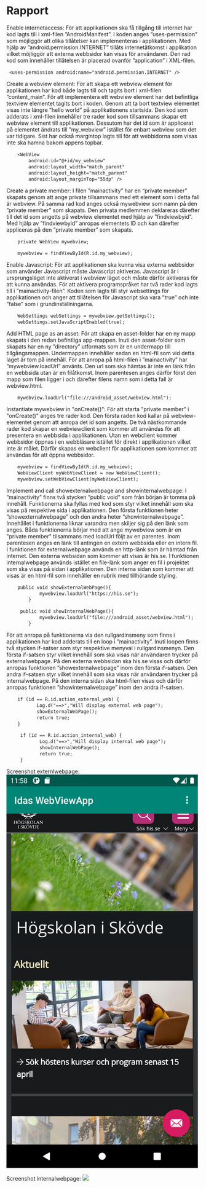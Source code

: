 
# Rapport

Enable internetaccess:
För att applikationen ska få tillgång till internet har kod lagts till i xml-filen ”AndroidManifest”. I koden anges ”uses-permission” som möjliggör att olika tillåtelser kan implementeras i applikationen. Med hjälp av ”android.permission.INTERNET” tillåts internetåtkomst i applikation vilket möjliggör att externa webbsidor kan visas för användaren. Den rad kod som innehåller tillåtelsen är placerad ovanför ”application” i XML-filen.

```
 <uses-permission android:name="android.permission.INTERNET" />
```

Create a webview element:
För att skapa ett webview element för applikationen har kod både lagts till och tagits bort i xml-filen ”content_main”. För att implementera ett webview element har det befintliga textview elementet tagits bort i koden. Genom att ta bort textview elementet visas inte längre ”hello world” på applikationens startsida. Den kod som adderats i xml-filen innehåller tre rader kod som tillsammans skapar ett webview element till applikationen. Dessutom har det id som är applicerat på elementet ändrats till ”my_webview” istället för enbart webview som det var tidigare. Sist har också margintop lagts till för att webbidorna som visas inte ska hamna bakom appens topbar.

```
    <WebView
        android:id="@+id/my_webview"
        android:layout_width="match_parent"
        android:layout_height="match_parent"
        android:layout_marginTop="55dp" />
```

Create a private member:
I filen ”mainactivity” har en “private member” skapats genom att ange private tillsammans med ett element som i detta fall är webview. På samma rad kod anges också mywebview som namn på den ”private member” som skapats. Den privata medlemmen deklareras därefter till det id som angetts på webview elementet med hjälp av ”findviewbyid”. Med hjälp av ”findviewbyid” anropas elementets ID och kan därefter appliceras på den ”private member” som skapats.

```
    private WebView mywebview;
```
```
    mywebview = findViewById(R.id.my_webview);
```

Enable Javascript:
För att applikationen ska kunna visa externa webbsidor som använder Javascript måste Javascript aktiveras. Javascript är i ursprungsläget inte aktiverat i webview läget och måste därför aktiveras för att kunna användas. För att aktivera programspråket har två rader kod lagts till i ”mainactivity-filen”. Koden som lagts till styr websettings för applikationen och anger att tillåtelsen för Javascript ska vara ”true” och inte ”false” som i grundinställningarna.

```
    WebSettings webSettings = mywebview.getSettings();
    webSettings.setJavaScriptEnabled(true);
```

Add HTML page as an asset:
För att skapa en asset-folder har en ny mapp skapats i den redan befintliga app-mappen. Inuti den asset-folder som skapats har en ny ”directory” utformats som är en undermapp till tillgångsmappen. Undermappen innehåller sedan en html-fil som vid detta laget är tom på innehåll. För att anropa på html-filen i ”mainactivity” har ”mywebview.loadUrl” använts. Den url som ska hämtas är inte en länk från en webbsida utan är en filåtkomst. Inom parentesen anges därför först den mapp som filen ligger i och därefter filens namn som i detta fall är webview.html.

```
    mywebview.loadUrl("file:///android_asset/webview.html");
```

Instantiate mywebview in "onCreate()":
För att starta "private member" i "onCreate()" anges tre rader kod. Den första raden kod kallar på webview-elementet genom att anropa det id som angetts. De två nästkommande rader kod skapar en webviewclient som kommer att användas för att presentera en webbsida i applikationen. Utan en webclient kommer webbsidor öppnas i en webbläsare istället för direkt i applikationen vilket inte är målet. Därför skapas en webclient för applikationen som kommer att användas för att öppna webbsidor.

```
    mywebview = findViewById(R.id.my_webview);
    WebViewClient myWebViewClient = new WebViewClient();
    mywebview.setWebViewClient(myWebViewClient);
```

Implement and call showexternalwebpage and showinternalwebpage:
I ”mainactivity” finns två stycken ”public void” som från början är tomma på innehåll. Funktionerna ska fyllas med kod som styr vilket innehåll som ska visas på respektive sida i applikationen. Den första funktionen heter ”showexternalwebpage” och den andra heter ”showinternalwebpage”. Innehållet i funktionerna liknar varandra men skiljer sig på den länk som anges. Båda funktionerna börjar med att ange mywebview som är en "private member" tilsammans med loadUrl följt av en parentes. Inom parentesen anges en länk till antingen en extern webbsida eller en intern fil. I funktionen för externalwebpage används en http-länk som är hämtad från internet. Den externa websidan som kommer att visas är his.se. I funktionen internalwebpage används istället en file-länk som anger en fil i projektet som ska visas på sidan i applikationen. Den interna sidan som kommer att visas är en html-fil som innehåller en rubrik med tillhörande styling.

```
    public void showExternalWebPage(){
            mywebview.loadUrl("https://his.se");
        }
```
```
     public void showInternalWebPage(){
            mywebview.loadUrl("file:///android_asset/webview.html");
        }
```

För att anropa på funktionerna via den rullgardinsmeny som finns i applikationen har kod adderats till en loop i ”mainactivity”. Inuti loopen finns två stycken if-satser som styr respektive menyval i rullgardinsmenyn. Den första if-satsen styr vilket innehåll som ska visas när användaren trycker på externalwebpage. På den externa webbsidan ska his.se visas och därför anropas funktionen ”showexternalwebpage” inom den första if-satsen. Den andra if-satsen styr vilket innehåll som ska visas när användaren trycker på internalwebpage. På den interna sidan ska html-filen visas och därför anropas funktionen ”showinternalwebpage” inom den andra if-satsen.

```
    if (id == R.id.action_external_web) {
           Log.d("==>","Will display external web page");
           showExternalWebPage();
           return true;
    }
```
```
     if (id == R.id.action_internal_web) {
            Log.d("==>","Will display internal web page");
            showInternalWebPage();
            return true;
     }
```

Screenshot externlwebpage:
![](screenshot_externalwebpage.png)

Screenshot internalwebpage:
![](screenshot_internalwebpage)